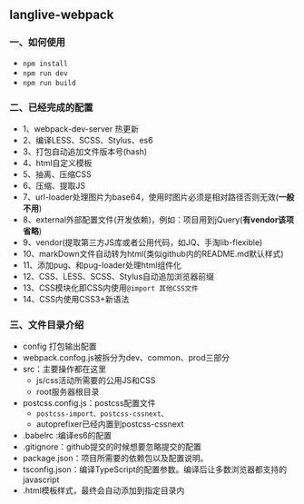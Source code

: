 ## langlive-webpack
### 一、如何使用
+ <code>npm install</code>
+ <code>npm run dev</code>
+ <code>npm run build </code>


### 二、已经完成的配置
+ 1、webpack-dev-server 热更新
+ 2、编译LESS、SCSS、Stylus、es6
+ 3、打包自动追加文件版本号(hash)
+ 4、html自定义模板
+ 5、抽离、压缩CSS
+ 6、压缩、提取JS
+ 7、url-loader处理图片为base64，使用时图片必须是相对路径否则无效(**一般不用**)
+ 8、external外部配置文件(开发依赖)，例如：项目用到jQuery(**有vendor该项省略**)
+ 9、vendor(提取第三方JS库或者公用代码，如JQ、手淘lib-flexible)
+ 10、markDown文件自动转为html(类似github内的README.md默认样式)
+ 11、添加pug、和pug-loader处理html组件化
+ 12、CSS、LESS、SCSS、Stylus自动追加浏览器前缀
+ 13、CSS模块化即CSS内使用<code>@import 其他CSS文件</code>
+ 14、CSS内使用CSS3+新语法


### 三、文件目录介绍
+ config 打包输出配置
+ webpack.confog.js被拆分为dev、common、prod三部分
+ src：主要操作都在这里
	+ js/css活动所需要的公用JS和CSS
	+ root服务器根目录
+  postcss.config.js：postcss配置文件
	+  <code>postcss-import、postcss-cssnext、</code>
	+  autoprefixer已经内置到postcss-cssnext
+ .babelrc :编译es6的配置
+ .gitignore：github提交的时候想要忽略提交的配置
+  package.json：项目所需要的依赖包以及配置说明。
+  tsconfig.json：编译TypeScript的配置参数。编译后让多数浏览器都支持的javascript
+ .html模板样式，最终会自动添加到指定目录内